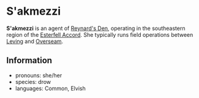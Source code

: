 # S'akmezzi

**S'akmezzi** is an agent of [Reynard's Den](../../../organizations/reynards-den.md), operating in the southeastern region of the [Esterfell Accord](../esterfell-accord.md). She typically runs field operations between [Leving](../leving/leving.md) and [Overseam](../overseam.md).

## Information

- pronouns: she/her
- species: drow
- languages: Common, Elvish
